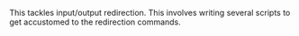 This tackles input/output redirection. This involves writing several scripts to get accustomed to the redirection commands.

